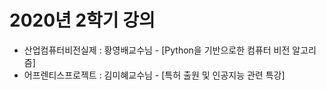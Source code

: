 # **2020년 2학기 강의** 

- 산업컴퓨터비전실제 : 황영배교수님 - [Python을 기반으로한 컴퓨터 비전 알고리즘]
- 어프렌티스프로젝트 : 김미혜교수님 - [특허 출원 및 인공지능 관련 특강]

<p align="center">
  
</p>
</br>
